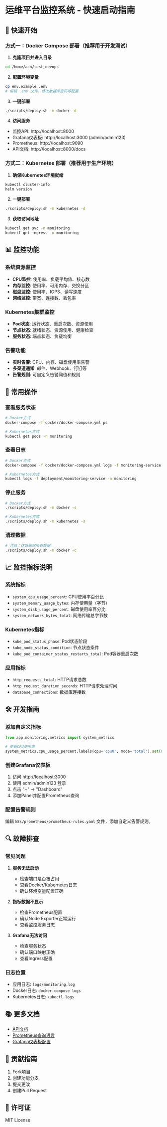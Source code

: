 # 运维平台监控系统 - 快速启动指南

## 🚀 快速开始

### 方式一：Docker Compose 部署（推荐用于开发测试）

1. **克隆项目并进入目录**
```bash
cd /home/asn/test_devops
```

2. **配置环境变量**
```bash
cp env.example .env
# 编辑 .env 文件，修改数据库密码等配置
```

3. **一键部署**
```bash
./scripts/deploy.sh -m docker -d
```

4. **访问服务**
- 监控API: http://localhost:8000
- Grafana仪表板: http://localhost:3000 (admin/admin123)
- Prometheus: http://localhost:9090
- API文档: http://localhost:8000/docs

### 方式二：Kubernetes 部署（推荐用于生产环境）

1. **确保Kubernetes环境就绪**
```bash
kubectl cluster-info
helm version
```

2. **一键部署**
```bash
./scripts/deploy.sh -m kubernetes -d
```

3. **获取访问地址**
```bash
kubectl get svc -n monitoring
kubectl get ingress -n monitoring
```

## 📊 监控功能

### 系统资源监控
- **CPU监控**: 使用率、负载平均值、核心数
- **内存监控**: 使用率、可用内存、交换分区
- **磁盘监控**: 使用率、IOPS、读写速度
- **网络监控**: 带宽、连接数、丢包率

### Kubernetes集群监控
- **Pod状态**: 运行状态、重启次数、资源使用
- **节点状态**: 就绪状态、资源使用、健康检查
- **服务状态**: 端点状态、负载均衡

### 告警功能
- **实时告警**: CPU、内存、磁盘使用率告警
- **多渠道通知**: 邮件、Webhook、钉钉等
- **告警规则**: 可自定义告警阈值和规则

## 🔧 常用操作

### 查看服务状态
```bash
# Docker方式
docker-compose -f docker/docker-compose.yml ps

# Kubernetes方式
kubectl get pods -n monitoring
```

### 查看日志
```bash
# Docker方式
docker-compose -f docker/docker-compose.yml logs -f monitoring-service

# Kubernetes方式
kubectl logs -f deployment/monitoring-service -n monitoring
```

### 停止服务
```bash
# Docker方式
./scripts/deploy.sh -m docker -s

# Kubernetes方式
./scripts/deploy.sh -m kubernetes -s
```

### 清理数据
```bash
# 注意：这将删除所有数据
./scripts/deploy.sh -m docker -c
```

## 📈 监控指标说明

### 系统指标
- `system_cpu_usage_percent`: CPU使用率百分比
- `system_memory_usage_bytes`: 内存使用量（字节）
- `system_disk_usage_percent`: 磁盘使用率百分比
- `system_network_bytes_total`: 网络传输总字节数

### Kubernetes指标
- `kube_pod_status_phase`: Pod状态阶段
- `kube_node_status_condition`: 节点状态条件
- `kube_pod_container_status_restarts_total`: Pod容器重启次数

### 应用指标
- `http_requests_total`: HTTP请求总数
- `http_request_duration_seconds`: HTTP请求处理时间
- `database_connections`: 数据库连接数

## 🛠️ 开发指南

### 添加自定义指标
```python
from app.monitoring.metrics import system_metrics

# 更新CPU使用率
system_metrics.cpu_usage_percent.labels(cpu='cpu0', mode='total').set(85.5)
```

### 创建Grafana仪表板
1. 访问 http://localhost:3000
2. 使用 admin/admin123 登录
3. 点击 "+" -> "Dashboard"
4. 添加Panel并配置Prometheus查询

### 配置告警规则
编辑 `k8s/prometheus/prometheus-rules.yaml` 文件，添加自定义告警规则。

## 🔍 故障排查

### 常见问题

1. **服务无法启动**
   - 检查端口是否被占用
   - 查看Docker/Kubernetes日志
   - 确认环境变量配置正确

2. **指标数据不显示**
   - 检查Prometheus配置
   - 确认Node Exporter正常运行
   - 查看监控服务日志

3. **Grafana无法访问**
   - 检查服务状态
   - 确认端口映射正确
   - 查看Ingress配置

### 日志位置
- 应用日志: `logs/monitoring.log`
- Docker日志: `docker-compose logs`
- Kubernetes日志: `kubectl logs`

## 📚 更多文档

- [API文档](http://localhost:8000/docs)
- [Prometheus查询语言](https://prometheus.io/docs/prometheus/latest/querying/basics/)
- [Grafana仪表板配置](https://grafana.com/docs/grafana/latest/dashboards/)

## 🤝 贡献指南

1. Fork项目
2. 创建功能分支
3. 提交更改
4. 创建Pull Request

## 📄 许可证

MIT License